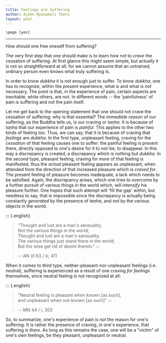 ```yaml
---
title: Feelings are Suffering
author: Ajahn Nyanamoli Thero
layout: post
---
```


```{=context}
\page [yes]
```

---

How should one free oneself from suffering?

The very first step that one should make is to learn how not to *crave*
the cessation of suffering. At first glance this might seem simple, but
actually it is not so straightforward at all; for we cannot assume that
an untrained, ordinary person even knows what truly suffering is.

In order to know *dukkha* it is not enough just to suffer. To know
*dukkha*, one has to recognize, within the present experience, what *is*
and what *is not* necessary. The point is that, in the experience of
pain, certain aspects are inevitable, while others, are not. In
different words -- the 'painfulness' of pain is suffering and not the
pain itself.

Let me get back to the opening statement that one should not crave the
cessation of suffering; why is that essential? The *immediate reason* of
our suffering, as the Buddha tells us, is our craving or *taṇha*. It is
because of *taṇha* that our experience of pain is *painful*. This
applies to the other two kinds of feeling too. Thus, we can say, that it
is because of craving that *feelings* are *dukkha*. In the first type,
unpleasant feeling, craving for the *cessation* of that feeling causes
one to suffer: the painful feeling is present there, directly opposed to
one's desire for it to not-be, to disappear. In this way a discrepancy
is created, a discrepancy which is nothing but *dukkha*. In the second
type, pleasant feeling, craving for *more* of that feeling is
manifested, thus the *actual* pleasant feeling appears as unpleasant,
when attended from the direction of that increased pleasure which is
*craved for*. The present feeling of pleasure becomes inadequate, a lack
which needs to be satisfied. Again, the discrepancy arises, which one
tries to overcome by a further pursuit of various things in the world
which, will *intensify* his pleasure further. One hopes that such
attempt will 'fill the gap' within, but needless to say, that is
impossible since the discrepancy is actually being constantly
*generated* by the presence of *taṇha*, and *not* by the various objects
in the world.

::: {.english}
> "Thought and lust are a man's sensuality,\
> Not the various things in the world;\
> Thought and lust are a man's sensuality,\
> The various things just stand there in the world;\
> But the wise get rid of desire therein."
:::

> -- AN VI 63 / iii, 411

When it comes to third type, neither-pleasant-nor-unpleasant feelings
(i.e. neutral), suffering is experienced as a result of one craving *for
feelings* themselves, since neutral feeling is not recognized at all:

::: {.english}
> "Neutral feeling is pleasant when known \[as such\],\
> and unpleasant when not-known \[as such\]"
:::

> -- MN 44 / i, 303

So, to summarize, one's experience of pain is *not* the reason for one's
suffering. It is rather the presence of craving, in one's experience,
that suffering *is there*. As long as this remains the case, one will be
a "victim" of one's own feelings, be they pleasant, unpleasant or
neutral.
